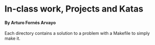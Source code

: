 # In-class work, Projects and Katas
#### By Arturo Fornés Arvayo

Each directory contains a solution to a problem with a Makefile to simply make it.
